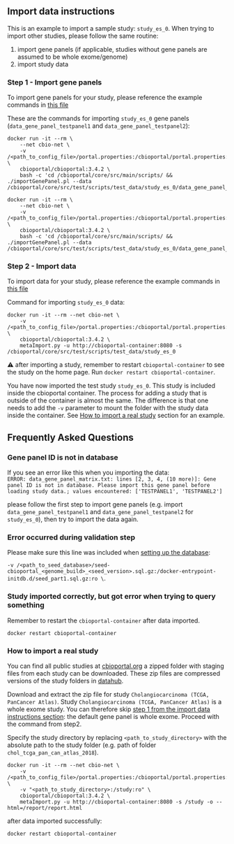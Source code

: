 ## Import data instructions ##
This is an example to import a sample study: `study_es_0`.
When trying to import other studies, please follow the same routine:
1. import gene panels (if applicable, studies without gene panels are assumed to be whole exome/genome)
2. import study data

### Step 1 - Import gene panels

To import gene panels for your study, please reference the example commands in [this file](example_commands.md#importing-gene-panel)

These are the commands for importing `study_es_0` gene panels (`data_gene_panel_testpanel1` and `data_gene_panel_testpanel2`):
```shell
docker run -it --rm \
    --net cbio-net \
    -v /<path_to_config_file>/portal.properties:/cbioportal/portal.properties:ro \
    cbioportal/cbioportal:3.4.2 \
    bash -c 'cd /cbioportal/core/src/main/scripts/ && ./importGenePanel.pl --data /cbioportal/core/src/test/scripts/test_data/study_es_0/data_gene_panel_testpanel1.txt'
```

```shell
docker run -it --rm \
    --net cbio-net \
    -v /<path_to_config_file>/portal.properties:/cbioportal/portal.properties:ro \
    cbioportal/cbioportal:3.4.2 \
    bash -c 'cd /cbioportal/core/src/main/scripts/ && ./importGenePanel.pl --data /cbioportal/core/src/test/scripts/test_data/study_es_0/data_gene_panel_testpanel2.txt'
```

### Step 2 - Import data

To import data for your study, please reference the example commands in [this file](example_commands.md#importing-data)

Command for importing `study_es_0` data:

```shell
docker run -it --rm --net cbio-net \
    -v /<path_to_config_file>/portal.properties:/cbioportal/portal.properties:ro \
    cbioportal/cbioportal:3.4.2 \
    metaImport.py -u http://cbioportal-container:8080 -s /cbioportal/core/src/test/scripts/test_data/study_es_0
```

:warning: after importing a study, remember to restart `cbioportal-container`
to see the study on the home page. Run `docker restart cbioportal-container`.

You have now imported the test study `study_es_0`. This study is included inside the cbioportal container. The process for adding a study that is outside of the container is almost the same. The difference is that one needs to add the `-v` parameter to mount the folder with the study data inside the container. See [How to import a real study](import_data.md#how-to-import-a-real-study) section for an example.

## Frequently Asked Questions

### Gene panel ID is not in database

If you see an error like this when you importing the data:  
`ERROR: data_gene_panel_matrix.txt: lines [2, 3, 4, (10 more)]: Gene panel ID is not in database. Please import this gene panel before loading study data.; values encountered: ['TESTPANEL1', 'TESTPANEL2']`  

please follow the first step to import gene panels (e.g. import `data_gene_panel_testpanel1` and `data_gene_panel_testpanel2` for `study_es_0`), then try to import the data again.

### Error occurred during validation step

Please make sure this line was included when [setting up the database](README.md#step-2-run-mysql-with-seed-database):

`-v /<path_to_seed_database>/seed-cbioportal_<genome_build>_<seed_version>.sql.gz:/docker-entrypoint-initdb.d/seed_part1.sql.gz:ro \`.

### Study imported correctly, but got error when trying to query something

Remember to restart the `cbioportal-container` after data imported.
```shell
docker restart cbioportal-container
```

### How to import a real study

You can find all public studies at [cbioportal.org](http://www.cbioportal.org/data_sets.jsp) a zipped folder with staging files from each study can be downloaded. These zip files are compressed versions of the study folders in [datahub](https://github.com/cBioPortal/datahub).

Download and extract the zip file for study `Cholangiocarcinoma (TCGA, PanCancer Atlas)`. Study `Cholangiocarcinoma (TCGA, PanCancer Atlas)` is a whole exome study. You can therefore skip [step 1 from the import data instructions section](import_data.md#step-1-import-gene-panels): the default gene panel is whole exome. Proceed with the command from step2.

Specify the study directory by replacing 
`<path_to_study_directory>` with the absolute path to the study folder (e.g. path of folder `chol_tcga_pan_can_atlas_2018`).
```shell
docker run -it --rm --net cbio-net \
    -v /<path_to_config_file>/portal.properties:/cbioportal/portal.properties:ro \
    -v "<path_to_study_directory>:/study:ro" \
    cbioportal/cbioportal:3.4.2 \
    metaImport.py -u http://cbioportal-container:8080 -s /study -o --html=/report/report.html
```
after data imported successfully:
```shell
docker restart cbioportal-container
```

